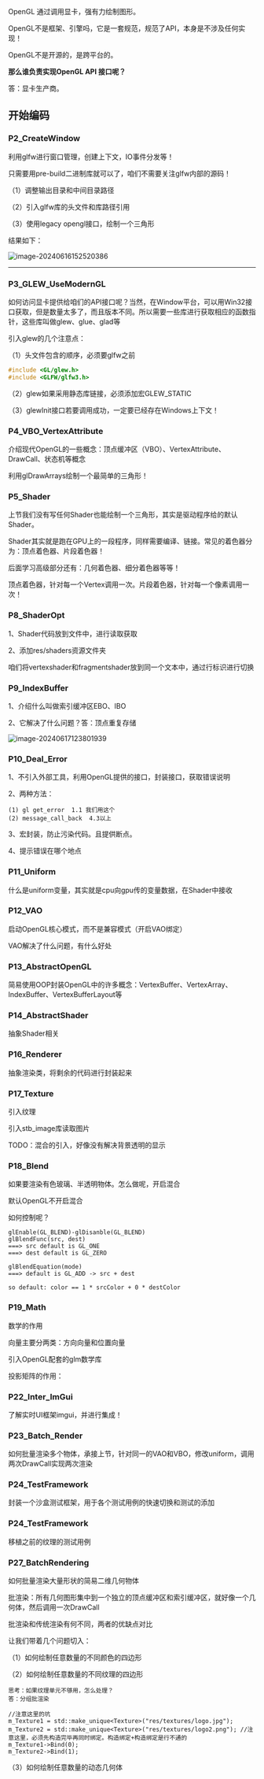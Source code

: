 OpenGL 通过调用显卡，强有力绘制图形。



OpenGL不是框架、引擎吗，它是一套规范，规范了API，本身是不涉及任何实现！

OpenGL不是开源的，是跨平台的。



**那么谁负责实现OpenGL API 接口呢？**

答：显卡生产商。





## 开始编码

### P2_CreateWindow

利用glfw进行窗口管理，创建上下文，IO事件分发等！

只需要用pre-build二进制库就可以了，咱们不需要关注glfw内部的源码！

（1）调整输出目录和中间目录路径

（2）引入glfw库的头文件和库路径引用

（3）使用legacy opengl接口，绘制一个三角形



结果如下：

![image-20240616152520386](./StudyingLog.assets/image-20240616152520386.png)





---



### P3_GLEW_UseModernGL

如何访问显卡提供给咱们的API接口呢？当然，在Window平台，可以用Win32接口获取，但是数量太多了，而且版本不同。所以需要一些库进行获取相应的函数指针，这些库叫做glew、glue、glad等



引入glew的几个注意点：

（1）头文件包含的顺序，必须要glfw之前

```c++
#include <GL/glew.h>
#include <GLFW/glfw3.h>
```

（2）glew如果采用静态库链接，必须添加宏GLEW_STATIC

（3）glewInit接口若要调用成功，一定要已经存在Windows上下文！





### P4_VBO_VertexAttribute

介绍现代OpenGL的一些概念：顶点缓冲区（VBO）、VertexAttribute、DrawCall、状态机等概念

利用glDrawArrays绘制一个最简单的三角形！







### P5_Shader

上节我们没有写任何Shader也能绘制一个三角形，其实是驱动程序给的默认Shader。

Shader其实就是跑在GPU上的一段程序，同样需要编译、链接。常见的着色器分为：顶点着色器、片段着色器！

后面学习高级部分还有：几何着色器、细分着色器等等！



顶点着色器，针对每一个Vertex调用一次。片段着色器，针对每一个像素调用一次！





### P8_ShaderOpt

1、Shader代码放到文件中，进行读取获取

2、添加res/shaders资源文件夹

咱们将vertexshader和fragmentshader放到同一个文本中，通过行标识进行切换





### P9_IndexBuffer

1、介绍什么叫做索引缓冲区EBO、IBO

2、它解决了什么问题？答：顶点重复存储

![image-20240617123801939](StudyingLog.assets/image-20240617123801939.png)



### P10_Deal_Error

1、不引入外部工具，利用OpenGL提供的接口，封装接口，获取错误说明

2、两种方法：

```
(1) gl get_error  1.1 我们用这个
(2) message_call_back  4.3以上
```

3、宏封装，防止污染代码。且提供断点。

4、提示错误在哪个地点



### P11_Uniform

什么是uniform变量，其实就是cpu向gpu传的变量数据，在Shader中接收





### P12_VAO

启动OpenGL核心模式，而不是兼容模式（开启VAO绑定）

VAO解决了什么问题，有什么好处



### P13_AbstractOpenGL

简易使用OOP封装OpenGL中的许多概念：VertexBuffer、VertexArray、IndexBuffer、VertexBufferLayout等



### P14_AbstractShader

抽象Shader相关



### P16_Renderer

抽象渲染类，将剩余的代码进行封装起来



### P17_Texture

引入纹理

引入stb_image库读取图片

TODO：混合的引入，好像没有解决背景透明的显示



### P18_Blend

如果要渲染有色玻璃、半透明物体。怎么做呢，开启混合

默认OpenGL不开启混合

如何控制呢？

```
glEnable(GL_BLEND)-glDisanble(GL_BLEND)
glBlendFunc(src, dest)
===> src default is GL_ONE
===> dest default is GL_ZERO

glBlendEquation(mode)
===> default is GL_ADD -> src + dest

so default: color == 1 * srcColor + 0 * destColor
```



### P19_Math

数学的作用

向量主要分两类：方向向量和位置向量

引入OpenGL配套的glm数学库



投影矩阵的作用：



### P22_Inter_ImGui

了解实时UI框架imgui，并进行集成！



### P23_Batch_Render

如何批量渲染多个物体，承接上节，针对同一的VAO和VBO，修改uniform，调用两次DrawCall实现两次渲染



### P24_TestFramework

封装一个沙盒测试框架，用于各个测试用例的快速切换和测试的添加



### P24_TestFramework

移植之前的纹理的测试用例



### P27_BatchRendering

如何批量渲染大量形状的简易二维几何物体

批渲染：所有几何图形集中到一个独立的顶点缓冲区和索引缓冲区，就好像一个几何体，然后调用一次DrawCall



批渲染和传统渲染有何不同，两者的优缺点对比



让我们带着几个问题切入：

（1）如何绘制任意数量的不同颜色的四边形

（2）如何绘制任意数量的不同纹理的四边形

```
思考：如果纹理单元不够用，怎么处理？
答：分组批渲染

//注意这里的坑
m_Texture1 = std::make_unique<Texture>("res/textures/logo.jpg");
m_Texture2 = std::make_unique<Texture>("res/textures/logo2.png"); //注意这里，必须先构造完毕再同时绑定。构造绑定+构造绑定是行不通的
m_Texture1->Bind(0);
m_Texture2->Bind(1);
```

（3）如何绘制任意数量的动态几何体













